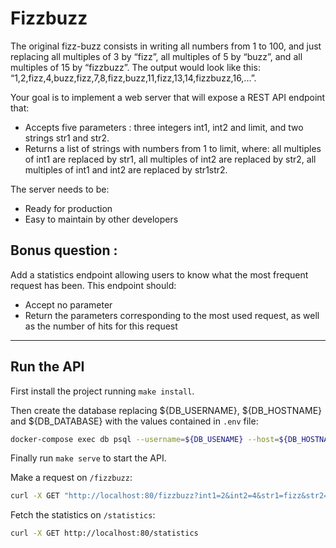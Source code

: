 # Fizzbuzz

The original fizz-buzz consists in writing all numbers from 1 to 100, and just replacing all multiples of 3 by “fizz”,
all multiples of 5 by “buzz”, and all multiples of 15 by “fizzbuzz”. The output would look like this: 
“1,2,fizz,4,buzz,fizz,7,8,fizz,buzz,11,fizz,13,14,fizzbuzz,16,...”.

Your goal is to implement a web server that will expose a REST API endpoint that: 
- Accepts five parameters : three integers int1, int2 and limit, and two strings str1 and str2.
- Returns a list of strings with numbers from 1 to limit, where: all multiples of int1 are replaced by str1, all 
multiples of int2 are replaced by str2, all multiples of int1 and int2 are replaced by str1str2.

The server needs to be:
- Ready for production
- Easy to maintain by other developers

## Bonus question :

Add a statistics endpoint allowing users to know what the most frequent request has been. This endpoint should:
- Accept no parameter
- Return the parameters corresponding to the most used request, as well as the number of hits for this request

---

## Run the API

First install the project running `make install`.

Then create the database replacing ${DB_USERNAME}, ${DB_HOSTNAME} and ${DB_DATABASE} with the values contained in `.env` file:
```bash
docker-compose exec db psql --username=${DB_USENAME} --host=${DB_HOSTNAME} --dbname=${DB_DATABASE} -a --file=init_db.sql
```

Finally run `make serve` to start the API.

Make a request on `/fizzbuzz`:

```bash
curl -X GET "http://localhost:80/fizzbuzz?int1=2&int2=4&str1=fizz&str2=buzz&limit=50"
```

Fetch the statistics on `/statistics`:

```bash
curl -X GET http://localhost:80/statistics
```
